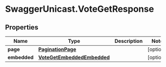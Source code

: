 # SwaggerUnicast.VoteGetResponse

## Properties

Name | Type | Description | Notes
------------ | ------------- | ------------- | -------------
**page** | [**PaginationPage**](PaginationPage.md) |  | [optional] 
**embedded** | [**VoteGetEmbeddedEmbedded**](VoteGetEmbeddedEmbedded.md) |  | [optional] 


